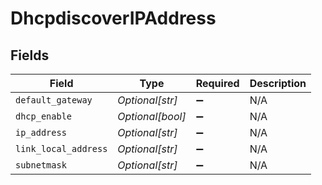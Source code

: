 # DhcpdiscoverIPAddress


## Fields

| Field                | Type                 | Required             | Description          |
| -------------------- | -------------------- | -------------------- | -------------------- |
| `default_gateway`    | *Optional[str]*      | :heavy_minus_sign:   | N/A                  |
| `dhcp_enable`        | *Optional[bool]*     | :heavy_minus_sign:   | N/A                  |
| `ip_address`         | *Optional[str]*      | :heavy_minus_sign:   | N/A                  |
| `link_local_address` | *Optional[str]*      | :heavy_minus_sign:   | N/A                  |
| `subnetmask`         | *Optional[str]*      | :heavy_minus_sign:   | N/A                  |
